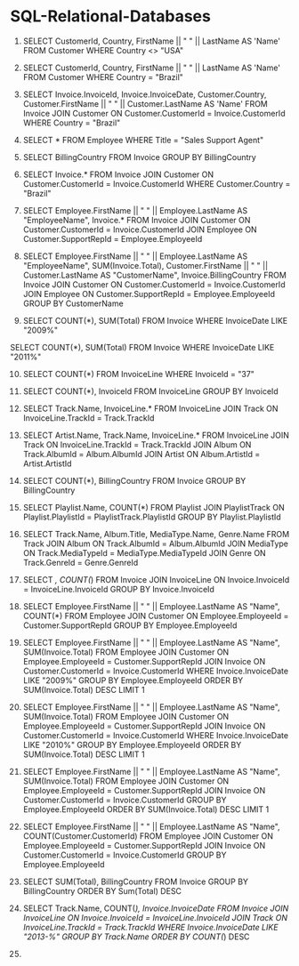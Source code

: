 # SQL-Relational-Databases


1. SELECT  CustomerId, Country, FirstName || " " || LastName AS 'Name' FROM Customer
WHERE Country <> "USA"

2. SELECT  CustomerId, Country, FirstName || " " || LastName AS 'Name' FROM Customer
WHERE Country = "Brazil"

3. SELECT  Invoice.InvoiceId, Invoice.InvoiceDate, Customer.Country, Customer.FirstName || " " || Customer.LastName AS 'Name' 
FROM Invoice
JOIN Customer ON Customer.CustomerId = Invoice.CustomerId
WHERE Country = "Brazil"

4. SELECT  *
FROM Employee
WHERE Title = "Sales Support Agent"

5. SELECT  BillingCountry
FROM Invoice
GROUP BY BillingCountry

6. SELECT  Invoice.*
FROM Invoice
JOIN Customer ON Customer.CustomerId = Invoice.CustomerId
WHERE Customer.Country = "Brazil"

7. SELECT  Employee.FirstName || " " || Employee.LastName AS "EmployeeName", Invoice.*
FROM Invoice
JOIN Customer ON Customer.CustomerId = Invoice.CustomerId
JOIN Employee ON Customer.SupportRepId = Employee.EmployeeId

8. SELECT  Employee.FirstName || " " || Employee.LastName AS "EmployeeName", SUM(Invoice.Total), Customer.FirstName || " " || Customer.LastName AS "CustomerName", Invoice.BillingCountry 
FROM Invoice
JOIN Customer ON Customer.CustomerId = Invoice.CustomerId
JOIN Employee ON Customer.SupportRepId = Employee.EmployeeId
GROUP BY CustomerName

9. SELECT COUNT(*), SUM(Total)
FROM Invoice
WHERE InvoiceDate LIKE "2009%"

SELECT COUNT(*), SUM(Total)
FROM Invoice
WHERE InvoiceDate LIKE "2011%"

10. SELECT COUNT(*)
FROM InvoiceLine
WHERE InvoiceId = "37"

11. SELECT COUNT(*), InvoiceId
FROM InvoiceLine
GROUP BY InvoiceId

12. SELECT Track.Name, InvoiceLine.*
FROM InvoiceLine
JOIN Track ON InvoiceLine.TrackId = Track.TrackId

13. SELECT Artist.Name, Track.Name, InvoiceLine.*
FROM InvoiceLine
JOIN Track ON InvoiceLine.TrackId = Track.TrackId
JOIN  Album ON Track.AlbumId = Album.AlbumId
JOIN Artist ON Album.ArtistId = Artist.ArtistId

14. SELECT COUNT(*), BillingCountry
FROM Invoice
GROUP BY BillingCountry

15. SELECT Playlist.Name, COUNT(*)
FROM Playlist
JOIN PlaylistTrack ON Playlist.PlaylistId = PlaylistTrack.PlaylistId
GROUP BY Playlist.PlaylistId

16. SELECT Track.Name, Album.Title, MediaType.Name, Genre.Name
FROM Track
JOIN Album ON Track.AlbumId = Album.AlbumId
JOIN MediaType ON Track.MediaTypeId = MediaType.MediaTypeId
JOIN Genre ON Track.GenreId = Genre.GenreId

17. SELECT *, COUNT(*)
FROM Invoice
JOIN InvoiceLine ON Invoice.InvoiceId = InvoiceLine.InvoiceId
GROUP BY Invoice.InvoiceId

18. SELECT Employee.FirstName || " " || Employee.LastName AS "Name", COUNT(*)
FROM Employee
JOIN Customer ON Employee.EmployeeId = Customer.SupportRepId
GROUP BY Employee.EmployeeId

19. SELECT Employee.FirstName || " " || Employee.LastName AS "Name", SUM(Invoice.Total)
FROM Employee
JOIN Customer ON Employee.EmployeeId = Customer.SupportRepId
JOIN Invoice ON Customer.CustomerId = Invoice.CustomerId
WHERE Invoice.InvoiceDate LIKE "2009%"
GROUP BY Employee.EmployeeId
ORDER BY SUM(Invoice.Total) DESC
LIMIT 1

20. SELECT Employee.FirstName || " " || Employee.LastName AS "Name", SUM(Invoice.Total)
FROM Employee
JOIN Customer ON Employee.EmployeeId = Customer.SupportRepId
JOIN Invoice ON Customer.CustomerId = Invoice.CustomerId
WHERE Invoice.InvoiceDate LIKE "2010%"
GROUP BY Employee.EmployeeId
ORDER BY SUM(Invoice.Total) DESC
LIMIT 1

21. SELECT Employee.FirstName || " " || Employee.LastName AS "Name", SUM(Invoice.Total)
FROM Employee
JOIN Customer ON Employee.EmployeeId = Customer.SupportRepId
JOIN Invoice ON Customer.CustomerId = Invoice.CustomerId
GROUP BY Employee.EmployeeId
ORDER BY SUM(Invoice.Total) DESC
LIMIT 1

22. SELECT Employee.FirstName || " " || Employee.LastName AS "Name", COUNT(Customer.CustomerId)
FROM Employee
JOIN Customer ON Employee.EmployeeId = Customer.SupportRepId
JOIN Invoice ON Customer.CustomerId = Invoice.CustomerId
GROUP BY Employee.EmployeeId

23. SELECT SUM(Total), BillingCountry
FROM Invoice
GROUP BY BillingCountry
ORDER BY Sum(Total) DESC

24. SELECT Track.Name, COUNT(*), Invoice.InvoiceDate
FROM Invoice
JOIN InvoiceLine ON Invoice.InvoiceId = InvoiceLine.InvoiceId
JOIN Track ON InvoiceLine.TrackId = Track.TrackId
WHERE Invoice.InvoiceDate LIKE "2013-%"
GROUP BY Track.Name
ORDER BY COUNT(*) DESC

25. 
